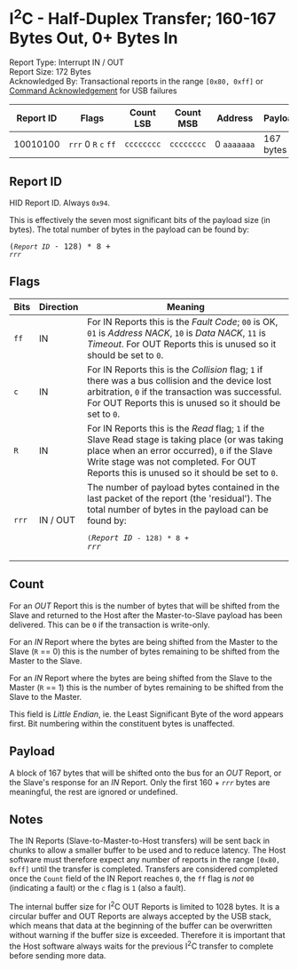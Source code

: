 
# I<sup>2</sup>C - Half-Duplex Transfer; 160-167 Bytes Out, 0+ Bytes In
Report Type: Interrupt IN / OUT<br />
Report Size: 172 Bytes<br />
Acknowledged By: Transactional reports in the range `[0x80, 0xff]` or [Command Acknowledgement](0x01.md) for USB failures

| Report ID | Flags                                     | Count LSB  | Count MSB  | Address          | Payload  |
|-----------|-------------------------------------------|------------|------------|------------------|----------|
| 10010100  | `rrr`&nbsp;0&nbsp;`R`&nbsp;`c`&nbsp;`ff` | `cccccccc` | `cccccccc` | 0&nbsp;`aaaaaaa` | 167 bytes  |

## Report ID
HID Report ID.  Always `0x94`.

This is effectively the seven most significant bits of the payload size (in bytes).  The total number of bytes in the payload can be found by: <pre>(*`Report ID`* - 128) * 8 + *`rrr`*</pre>

## Flags
| Bits  | Direction | Meaning                                                                                                                       |
|-------|-----------|-------------------------------------------------------------------------------------------------------------------------------|
| `ff`  | IN        | For IN Reports this is the _Fault Code_; `00` is OK, `01` is _Address NACK_, `10` is _Data NACK_, `11` is _Timeout_.  For OUT Reports this is unused so it should be set to `0`. |
| `c`   | IN        | For IN Reports this is the _Collision_ flag; `1` if there was a bus collision and the device lost arbitration, `0` if the transaction was successful.  For OUT Reports this is unused so it should be set to `0`. |
| `R`   | IN        | For IN Reports this is the _Read_ flag; `1` if the Slave Read stage is taking place (or was taking place when an error occurred), `0` if the Slave Write stage was not completed.  For OUT Reports this is unused so it should be set to `0`. |
| `rrr` | IN / OUT  | The number of payload bytes contained in the last packet of the report (the 'residual').  The total number of bytes in the payload can be found by: <pre>(*`Report ID`* - 128) * 8 + *`rrr`*</pre> |

## Count
For an *OUT* Report this is the number of bytes that will be shifted from the Slave and returned to the Host after the Master-to-Slave payload has been delivered.  This can be `0` if the transaction is write-only.

For an *IN* Report where the bytes are being shifted from the Master to the Slave (`R` == 0) this is the number of bytes remaining to be shifted from the Master to the Slave.

For an *IN* Report where the bytes are being shifted from the Slave to the Master (`R` == 1) this is the number of bytes remaining to be shifted from the Slave to the Master.

This field is *Little Endian*, ie. the Least Significant Byte of the word appears first.  Bit numbering within the constituent bytes is unaffected.

## Payload
A block of 167 bytes that will be shifted onto the bus for an *OUT* Report, or the Slave's response for an *IN* Report.  Only the first 160 + *`rrr`* bytes are meaningful, the rest are ignored or undefined.

## Notes
The IN Reports (Slave-to-Master-to-Host transfers) will be sent back in chunks to allow a smaller buffer to be used and to reduce latency.  The Host software must
therefore expect any number of reports in the range `[0x80, 0xff]` until the transfer is completed.  Transfers are considered completed once the `Count` field of the
IN Report reaches `0`, the `ff` flag is *not* `00` (indicating a fault) or the `c` flag is `1` (also a fault).

The internal buffer size for I<sup>2</sup>C OUT Reports is limited to 1028 bytes.  It is a circular buffer and OUT Reports are always accepted by the USB stack, which
means that data at the beginning of the buffer can be overwritten without warning if the buffer size is exceeded.  Therefore it is important that the Host software
always waits for the previous I<sup>2</sup>C transfer to complete before sending more data.
